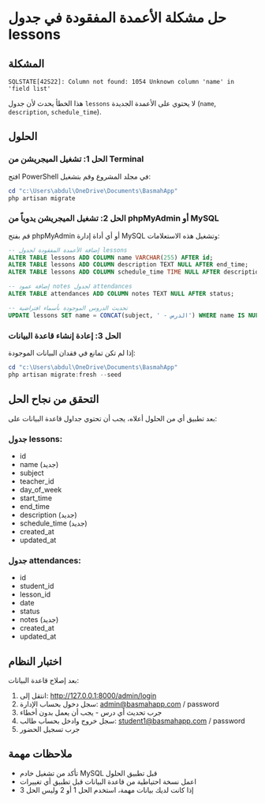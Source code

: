 # حل مشكلة الأعمدة المفقودة في جدول lessons

## المشكلة
```
SQLSTATE[42S22]: Column not found: 1054 Unknown column 'name' in 'field list'
```

هذا الخطأ يحدث لأن جدول `lessons` لا يحتوي على الأعمدة الجديدة (`name`, `description`, `schedule_time`).

## الحلول

### الحل 1: تشغيل الميجريشن من Terminal
افتح PowerShell في مجلد المشروع وقم بتشغيل:

```powershell
cd "c:\Users\abdul\OneDrive\Documents\BasmahApp"
php artisan migrate
```

### الحل 2: تشغيل الميجريشن يدوياً من phpMyAdmin أو MySQL
قم بفتح phpMyAdmin أو أي أداة إدارة MySQL وتشغيل هذه الاستعلامات:

```sql
-- إضافة الأعمدة المفقودة لجدول lessons
ALTER TABLE lessons ADD COLUMN name VARCHAR(255) AFTER id;
ALTER TABLE lessons ADD COLUMN description TEXT NULL AFTER end_time;
ALTER TABLE lessons ADD COLUMN schedule_time TIME NULL AFTER description;

-- إضافة عمود notes لجدول attendances
ALTER TABLE attendances ADD COLUMN notes TEXT NULL AFTER status;

-- تحديث الدروس الموجودة بأسماء افتراضية
UPDATE lessons SET name = CONCAT(subject, ' - الدرس') WHERE name IS NULL OR name = '';
```

### الحل 3: إعادة إنشاء قاعدة البيانات
إذا لم تكن تمانع في فقدان البيانات الموجودة:

```powershell
cd "c:\Users\abdul\OneDrive\Documents\BasmahApp"
php artisan migrate:fresh --seed
```

## التحقق من نجاح الحل
بعد تطبيق أي من الحلول أعلاه، يجب أن تحتوي جداول قاعدة البيانات على:

### جدول lessons:
- id
- name (جديد)
- subject
- teacher_id
- day_of_week
- start_time
- end_time
- description (جديد)
- schedule_time (جديد)
- created_at
- updated_at

### جدول attendances:
- id
- student_id
- lesson_id
- date
- status
- notes (جديد)
- created_at
- updated_at

## اختبار النظام
بعد إصلاح قاعدة البيانات:

1. انتقل إلى: http://127.0.0.1:8000/admin/login
2. سجل دخول بحساب الإدارة: admin@basmahapp.com / password
3. جرب تحديث أي درس - يجب أن يعمل بدون أخطاء
4. سجل خروج وادخل بحساب طالب: student1@basmahapp.com / password
5. جرب تسجيل الحضور

## ملاحظات مهمة
- تأكد من تشغيل خادم MySQL قبل تطبيق الحلول
- اعمل نسخة احتياطية من قاعدة البيانات قبل تطبيق أي تغييرات
- إذا كانت لديك بيانات مهمة، استخدم الحل 1 أو 2 وليس الحل 3
